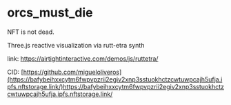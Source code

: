 # orcs_must_die

NFT is not dead.

Three.js reactive visualization via rutt-etra synth

link: https://airtightinteractive.com/demos/js/ruttetra/

CID:
[https://github.com/migueloliveros](https://bafybeihxxcytm6fwpvpzrii2egiv2xnp3sstuokhctzcwtuwpcajh5ufja.ipfs.nftstorage.link/)https://bafybeihxxcytm6fwpvpzrii2egiv2xnp3sstuokhctzcwtuwpcajh5ufja.ipfs.nftstorage.link/
